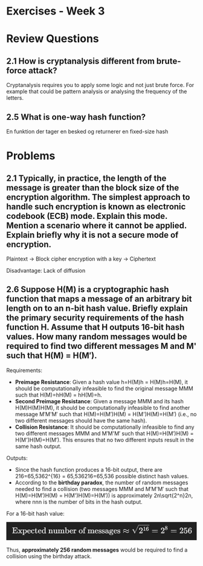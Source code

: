 # Exercises - Week 3

# Review Questions

## 2.1 How is cryptanalysis different from brute-force attack?

Cryptanalysis requires you to apply some logic and not just brute force. 
For example that could be pattern analysis or analysing the frequency of the letters.

## 2.5 What is one-way hash function?

En funktion der tager en besked og returnerer en fixed-size hash 

# Problems

## 2.1 Typically, in practice, the length of the message is greater than the block size of the encryption algorithm. The simplest approach to handle such encryption is known as electronic codebook (ECB) mode. Explain this mode. Mention a scenario where it cannot be applied. Explain briefly why it is not a secure mode of encryption.

Plaintext → Block cipher encryption with a key → Ciphertext

Disadvantage: Lack of diffusion

## 2.6 Suppose H(M) is a cryptographic hash function that maps a message of an arbitrary bit length on to an n-bit hash value. Briefly explain the primary security requirements of the hash function H. Assume that H outputs 16-bit hash values. How many random messages would be required to find two different messages M and M' such that H(M) = H(M′).

Requirements:

- **Preimage Resistance**: Given a hash value h=H(M)h = H(M)h=H(M), it should be computationally infeasible to find the original message MMM such that H(M)=hH(M) = hH(M)=h.
- **Second Preimage Resistance**: Given a message MMM and its hash H(M)H(M)H(M), it should be computationally infeasible to find another message M′M'M′ such that H(M)=H(M′)H(M) = H(M')H(M)=H(M′) (i.e., no two different messages should have the same hash).
- **Collision Resistance**: It should be computationally infeasible to find any two different messages MMM and M′M'M′ such that H(M)=H(M′)H(M) = H(M')H(M)=H(M′). This ensures that no two different inputs result in the same hash output.

Outputs:

- Since the hash function produces a 16-bit output, there are 216=65,5362^{16} = 65,536216=65,536 possible distinct hash values.
- According to the **birthday paradox**, the number of random messages needed to find a collision (two messages MMM and M′M'M′ such that H(M)=H(M′)H(M) = H(M')H(M)=H(M′)) is approximately 2n\sqrt{2^n}2n​, where nnn is the number of bits in the hash output.

For a 16-bit hash value:

![image.png](Exercises%20-%20Week%203%20be673a57b3974b97af9e01c7eda6e74f/image.png)

Thus, **approximately 256 random messages** would be required to find a collision using the birthday attack.